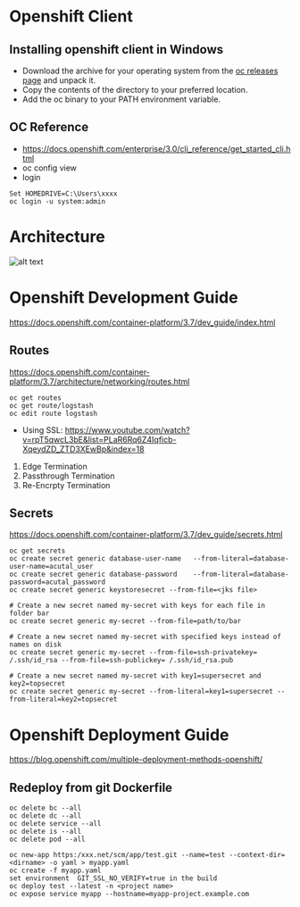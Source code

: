 # Openshift Client
## Installing openshift client in Windows
* Download the archive for your operating system from the [oc releases page](https://github.com/openshift/origin/releases/latest) and unpack it.
* Copy the contents of the directory to your preferred location.
* Add the oc binary to your PATH environment variable.

## OC Reference
* https://docs.openshift.com/enterprise/3.0/cli_reference/get_started_cli.html
* oc config view
* login
```
Set HOMEDRIVE=C:\Users\xxxx
oc login -u system:admin
```


# Architecture
![alt text](images/openshift_architecture.jpg)

# Openshift Development Guide
https://docs.openshift.com/container-platform/3.7/dev_guide/index.html

## Routes
https://docs.openshift.com/container-platform/3.7/architecture/networking/routes.html
```
oc get routes
oc get route/logstash
oc edit route logstash
```

* Using SSL: https://www.youtube.com/watch?v=rpT5qwcL3bE&list=PLaR6Rq6Z4Iqficb-XqeydZD_ZTD3XEwBp&index=18
1. Edge Termination
2. Passthrough Termination
3. Re-Encrpty Termination

## Secrets
https://docs.openshift.com/container-platform/3.7/dev_guide/secrets.html
```
oc get secrets
oc create secret generic database-user-name   --from-literal=database-user-name=acutal_user
oc create secret generic database-password    --from-literal=database-password=acutal_password
oc create secret generic keystoresecret --from-file=<jks file> 

# Create a new secret named my-secret with keys for each file in folder bar
oc create secret generic my-secret --from-file=path/to/bar
  
# Create a new secret named my-secret with specified keys instead of names on disk
oc create secret generic my-secret --from-file=ssh-privatekey= /.ssh/id_rsa --from-file=ssh-publickey= /.ssh/id_rsa.pub
  
# Create a new secret named my-secret with key1=supersecret and key2=topsecret
oc create secret generic my-secret --from-literal=key1=supersecret --from-literal=key2=topsecret
```

# Openshift Deployment Guide
https://blog.openshift.com/multiple-deployment-methods-openshift/
## Redeploy from git Dockerfile
```
oc delete bc --all
oc delete dc --all
oc delete service --all
oc delete is --all
oc delete pod --all

oc new-app https:/xxx.net/scm/app/test.git --name=test --context-dir=<dirname> -o yaml > myapp.yaml
oc create -f myapp.yaml
set environment  GIT_SSL_NO_VERIFY=true in the build
oc deploy test --latest -n <project name>
oc expose service myapp --hostname=myapp-project.example.com
```
